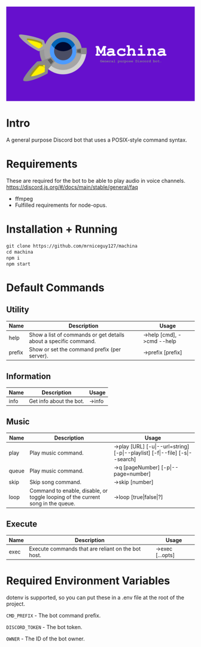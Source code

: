 ![](readme-assets/banner.png)

# Intro

A general purpose Discord bot that uses a POSIX-style command syntax.

# Requirements

These are required for the bot to be able to play audio in voice channels.
https://discord.js.org/#/docs/main/stable/general/faq

- ffmpeg
- Fulfilled requirements for node-opus.

# Installation + Running

```
git clone https://github.com/mrniceguy127/machina
cd machina
npm i
npm start
```

# Default Commands

## Utility

| Name | Description | Usage |
| --- | -------- | -------- |
| help | Show a list of commands or get details about a specific command. | ->help [cmd], ->cmd --help |
| prefix | Show or set the command prefix (per server). | ->prefix [prefix] |

## Information

| Name | Description | Usage |
| --- | -------- | -------- |
| info | Get info about the bot. | ->info |

## Music

| Name | Description | Usage |
| --- | -------- | -------- |
| play | Play music command. | ->play [URL] [-u\|--url=string] [-p\|--playlist] [-f\|--file] [-s\|--search] |
| queue | Play music command. | ->q [pageNumber] [-p\|--page=number] |
| skip | Skip song command. | ->skip [number] |
| loop | Command to enable, disable, or toggle looping of the current song in the queue. | ->loop [true\|false\|?] |

## Execute

| Name | Description | Usage |
| --- | -------- | -------- |
| exec | Execute commands that are reliant on the bot host. | ->exec <program> [...opts] |

# Required Environment Variables

dotenv is supported, so you can put these in a .env file at the root of the project.

`CMD_PREFIX` - The bot command prefix.

`DISCORD_TOKEN` - The bot token.

`OWNER` - The ID of the bot owner.
